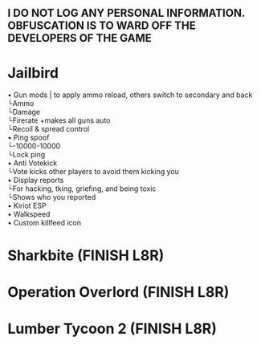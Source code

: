 ## I DO NOT LOG ANY PERSONAL INFORMATION. OBFUSCATION IS TO WARD OFF THE DEVELOPERS OF THE GAME

# Jailbird
• Gun mods | to apply ammo reload, others switch to secondary and back<br/>
 └Ammo<br/>
 └Damage<br/>
 └Firerate +makes all guns auto<br/>
 └Recoil & spread control<br/>
• Ping spoof<br/>
 └-10000-10000<br/>
 └Lock ping<br/>
• Anti Votekick<br/>
 └Vote kicks other players to avoid them kicking you<br/>
• Display reports<br/>
 └For hacking, tking, griefing, and being toxic<br/>
 └Shows who you reported<br/>
• Kiriot ESP<br/>
• Walkspeed<br/>
• Custom killfeed icon
# Sharkbite (FINISH L8R)
# Operation Overlord (FINISH L8R)
# Lumber Tycoon 2 (FINISH L8R)
